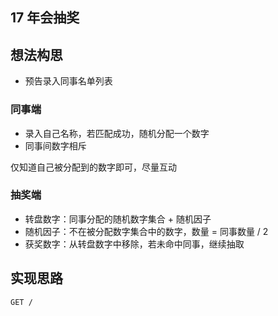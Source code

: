 ## 17 年会抽奖

## 想法构思

- 预告录入同事名单列表

### 同事端

- 录入自己名称，若匹配成功，随机分配一个数字
- 同事间数字相斥

仅知道自己被分配到的数字即可，尽量互动

### 抽奖端

- 转盘数字：同事分配的随机数字集合 + 随机因子
- 随机因子：不在被分配数字集合中的数字，数量 = 同事数量 / 2
- 获奖数字：从转盘数字中移除，若未命中同事，继续抽取


## 实现思路

```
GET /
```

